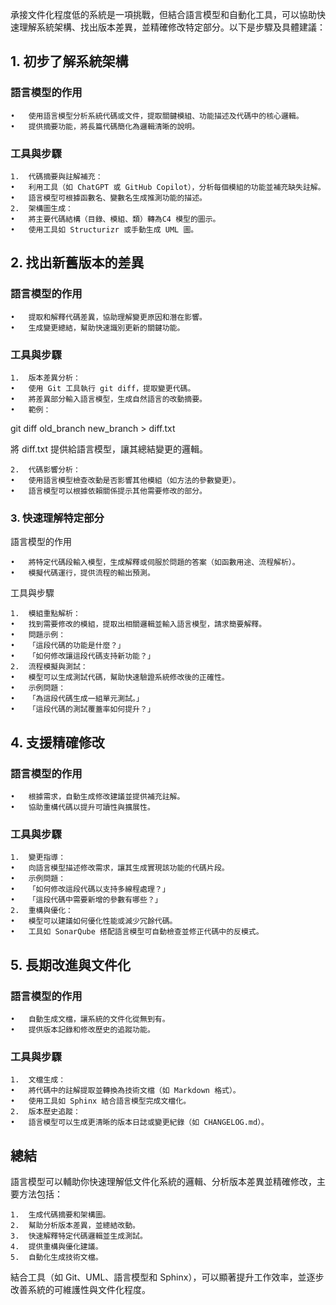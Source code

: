 

承接文件化程度低的系統是一項挑戰，但結合語言模型和自動化工具，可以協助快速理解系統架構、找出版本差異，並精確修改特定部分。以下是步驟及具體建議：

## 1. 初步了解系統架構

### 語言模型的作用

	•	使用語言模型分析系統代碼或文件，提取關鍵模組、功能描述及代碼中的核心邏輯。
	•	提供摘要功能，將長篇代碼簡化為邏輯清晰的說明。

### 工具與步驟

	1.	代碼摘要與註解補充：
	•	利用工具（如 ChatGPT 或 GitHub Copilot），分析每個模組的功能並補充缺失註解。
	•	語言模型可根據函數名、變數名生成推測功能的描述。
	2.	架構圖生成：
	•	將主要代碼結構（目錄、模組、類）轉為C4 模型的圖示。
	•	使用工具如 Structurizr 或手動生成 UML 圖。

## 2. 找出新舊版本的差異

### 語言模型的作用

	•	提取和解釋代碼差異，協助理解變更原因和潛在影響。
	•	生成變更總結，幫助快速識別更新的關鍵功能。

### 工具與步驟

	1.	版本差異分析：
	•	使用 Git 工具執行 git diff，提取變更代碼。
	•	將差異部分輸入語言模型，生成自然語言的改動摘要。
	•	範例：

git diff old_branch new_branch > diff.txt

將 diff.txt 提供給語言模型，讓其總結變更的邏輯。

	2.	代碼影響分析：
	•	使用語言模型檢查改動是否影響其他模組（如方法的參數變更）。
	•	語言模型可以根據依賴關係提示其他需要修改的部分。

### 3. 快速理解特定部分

語言模型的作用

	•	將特定代碼段輸入模型，生成解釋或伺服於問題的答案（如函數用途、流程解析）。
	•	模擬代碼運行，提供流程的輸出預測。

工具與步驟

	1.	模組重點解析：
	•	找到需要修改的模組，提取出相關邏輯並輸入語言模型，請求簡要解釋。
	•	問題示例：
	•	「這段代碼的功能是什麼？」
	•	「如何修改讓這段代碼支持新功能？」
	2.	流程模擬與測試：
	•	模型可以生成測試代碼，幫助快速驗證系統修改後的正確性。
	•	示例問題：
	•	「為這段代碼生成一組單元測試。」
	•	「這段代碼的測試覆蓋率如何提升？」

## 4. 支援精確修改

### 語言模型的作用

	•	根據需求，自動生成修改建議並提供補充註解。
	•	協助重構代碼以提升可讀性與擴展性。

### 工具與步驟

	1.	變更指導：
	•	向語言模型描述修改需求，讓其生成實現該功能的代碼片段。
	•	示例問題：
	•	「如何修改這段代碼以支持多線程處理？」
	•	「這段代碼中需要新增的參數有哪些？」
	2.	重構與優化：
	•	模型可以建議如何優化性能或減少冗餘代碼。
	•	工具如 SonarQube 搭配語言模型可自動檢查並修正代碼中的反模式。

## 5. 長期改進與文件化

### 語言模型的作用
	•	自動生成文檔，讓系統的文件化從無到有。
	•	提供版本記錄和修改歷史的追蹤功能。

### 工具與步驟
	1.	文檔生成：
	•	將代碼中的註解提取並轉換為技術文檔（如 Markdown 格式）。
	•	使用工具如 Sphinx 結合語言模型完成文檔化。
	2.	版本歷史追蹤：
	•	語言模型可以生成更清晰的版本日誌或變更紀錄（如 CHANGELOG.md）。

## 總結

語言模型可以輔助你快速理解低文件化系統的邏輯、分析版本差異並精確修改，主要方法包括：

	1.	生成代碼摘要和架構圖。
	2.	幫助分析版本差異，並總結改動。
	3.	快速解釋特定代碼邏輯並生成測試。
	4.	提供重構與優化建議。
	5.	自動化生成技術文檔。

結合工具（如 Git、UML、語言模型和 Sphinx），可以顯著提升工作效率，並逐步改善系統的可維護性與文件化程度。
